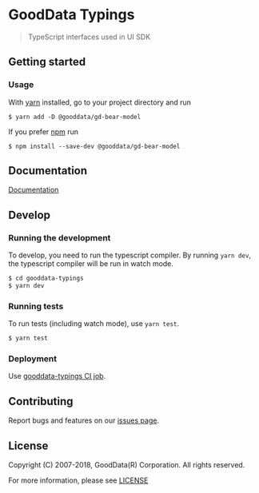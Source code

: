 # GoodData Typings
> TypeScript interfaces used in UI SDK

## Getting started

### Usage

With [yarn](https://yarnpkg.com) installed, go to your project directory and run
```
$ yarn add -D @gooddata/gd-bear-model
```

If you prefer [npm](npmjs.com) run
```
$ npm install --save-dev @gooddata/gd-bear-model
```

## Documentation
[Documentation](https://sdk.gooddata.com/gooddata-ui/)

## Develop

### Running the development

To develop, you need to run the typescript compiler. By running `yarn dev`, the typescript compiler will be run in watch mode.
```sh
$ cd gooddata-typings
$ yarn dev
```

### Running tests

To run tests (including watch mode), use `yarn test`.
```sh
$ yarn test
```


### Deployment

Use [gooddata-typings CI job](https://checklist.intgdc.com/job/client-libs/job/gooddata-typings-release/).

## Contributing
Report bugs and features on our [issues page](https://github.com/gooddata/gooddata-typings/issues).

## License
Copyright (C) 2007-2018, GoodData(R) Corporation. All rights reserved.

For more information, please see [LICENSE](https://github.com/gooddata/gooddata-typings/blob/master/LICENSE)
